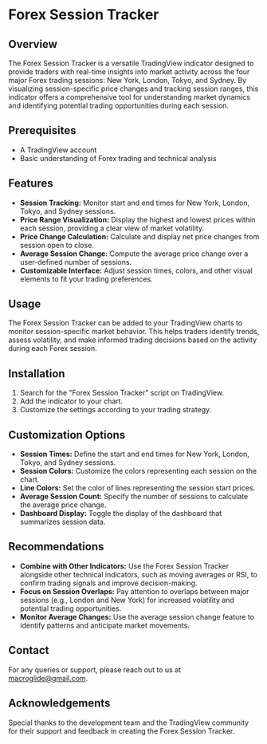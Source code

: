 # Forex Session Tracker

## Overview

The Forex Session Tracker is a versatile TradingView indicator designed to provide traders with real-time insights into market activity across the four major Forex trading sessions: New York, London, Tokyo, and Sydney. By visualizing session-specific price changes and tracking session ranges, this indicator offers a comprehensive tool for understanding market dynamics and identifying potential trading opportunities during each session.

## Prerequisites

- A TradingView account
- Basic understanding of Forex trading and technical analysis

## Features

- **Session Tracking:** Monitor start and end times for New York, London, Tokyo, and Sydney sessions.
- **Price Range Visualization:** Display the highest and lowest prices within each session, providing a clear view of market volatility.
- **Price Change Calculation:** Calculate and display net price changes from session open to close.
- **Average Session Change:** Compute the average price change over a user-defined number of sessions.
- **Customizable Interface:** Adjust session times, colors, and other visual elements to fit your trading preferences.

## Usage

The Forex Session Tracker can be added to your TradingView charts to monitor session-specific market behavior. This helps traders identify trends, assess volatility, and make informed trading decisions based on the activity during each Forex session.

## Installation

1. Search for the "Forex Session Tracker" script on TradingView.
2. Add the indicator to your chart.
3. Customize the settings according to your trading strategy.

## Customization Options

- **Session Times:** Define the start and end times for New York, London, Tokyo, and Sydney sessions.
- **Session Colors:** Customize the colors representing each session on the chart.
- **Line Colors:** Set the color of lines representing the session start prices.
- **Average Session Count:** Specify the number of sessions to calculate the average price change.
- **Dashboard Display:** Toggle the display of the dashboard that summarizes session data.

## Recommendations

- **Combine with Other Indicators:** Use the Forex Session Tracker alongside other technical indicators, such as moving averages or RSI, to confirm trading signals and improve decision-making.
- **Focus on Session Overlaps:** Pay attention to overlaps between major sessions (e.g., London and New York) for increased volatility and potential trading opportunities.
- **Monitor Average Changes:** Use the average session change feature to identify patterns and anticipate market movements.

## Contact

For any queries or support, please reach out to us at [macroglide@gmail.com](mailto:macroglide@gmail.com).

## Acknowledgements

Special thanks to the development team and the TradingView community for their support and feedback in creating the Forex Session Tracker.
